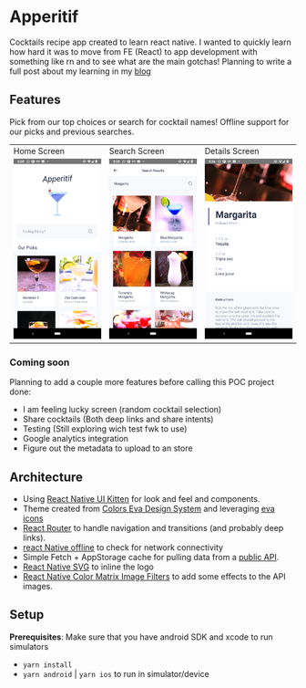 # Apperitif

Cocktails recipe app created to learn react native. I wanted to quickly learn how hard it was to move from FE (React) to app development with something like rn and to see what are the main gotchas! Planning to write a full post about my learning in my [blog](http://juanmanuelalloron.com/)

## Features

Pick from our top choices or search for cocktail names! Offline support for our picks and previous searches. 

<table>
  <tr>
    <td>Home Screen</td>
     <td>Search Screen</td>
     <td>Details Screen</td>
  </tr>
  <tr>
    <td style="border: 0; padding: 2; margin: 0" ><img src="docs/home.png" width="300"></td>
    <td style="border: 0; padding: 2; margin: 0"><img src="docs/search.png" width="300"></td>
    <td style="border: 0; padding: 2; margin: 0"><img src="docs/details.png" width="300"></td>
  </tr>
 </table>

### Coming soon

Planning to add a couple more features before calling this POC project done:
- I am feeling lucky screen (random cocktail selection)
- Share cocktails (Both deep links and share intents)
- Testing (Still exploring wich test fwk to use)
- Google analytics integration
- Figure out the metadata to upload to an store

## Architecture

- Using [React Native UI Kitten](https://akveo.github.io/react-native-ui-kitten/) for look and feel and components.
- Theme created from [Colors Eva Design System](https://colors.eva.design/) and leveraging [eva icons](https://akveo.github.io/eva-icons)
- [React Router](https://github.com/ReactTraining/react-router) to handle navigation and transitions (and probably deep links).
- [react Native offline](https://github.com/rgommezz/react-native-offline) to check for network connectivity
- Simple Fetch + AppStorage cache for pulling data from a [public API](https://www.thecocktaildb.com/). 
- [React Native SVG](react-native-svg) to inline the logo
- [React Native Color Matrix Image Filters](https://github.com/iyegoroff/react-native-color-matrix-image-filters) to add some effects to the API images.
  
## Setup

**Prerequisites**: Make sure that you have android SDK and xcode to run simulators

- `yarn install`
- `yarn android` | `yarn ios` to run in simulator/device


